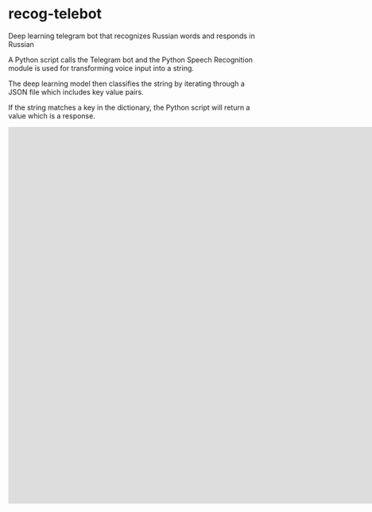 # recog-telebot
Deep learning telegram bot that recognizes Russian words and responds in Russian

A Python script calls the Telegram bot and the Python Speech Recognition module is used for transforming voice input into a string. 

The deep learning model then classifies the string by iterating through a JSON file which includes key value pairs. 

If the string matches a key in the dictionary, the Python script will return a value which is a response.

<p align="center">
<iframe width="1903" height="758" src="https://www.youtube.com/embed/Zgl9s_vVMBE" title="Telegram bot demo" frameborder="0" allow="accelerometer; autoplay; clipboard-write; encrypted-media; gyroscope; picture-in-picture" allowfullscreen></iframe>
<p>
